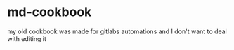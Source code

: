 # md-cookbook
my old cookbook was made for gitlabs automations and I don't want to deal with editing it 
